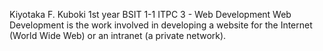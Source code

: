 Kiyotaka F. Kuboki
1st year BSIT 1-1
ITPC 3 - Web Development
Web Development is the work involved in developing a website for the Internet (World Wide Web) or an intranet (a private network).  
